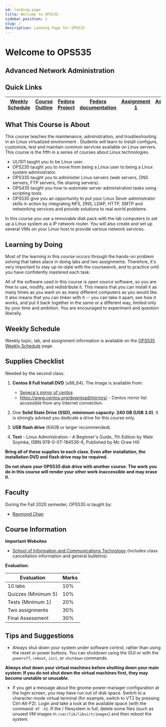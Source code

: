 ```yaml
---
id: landing-page
title: Welcome to OPS535
sidebar_position: 1
slug: /
description: Landing Page for OPS535
---
```


# Welcome to OPS535 

## Advanced Network Administration

## Quick Links

| [Weekly Schedule](./weekly-schedule.md) | [Course Outline](https://scs.senecac.on.ca/course/ops535) | [Fedora Project](http://fedoraproject.org/) | [Fedora documentation](http://docs.fedoraproject.org/) | [Assignment 1](/B-Assignments/assignment1.md) | [Assignment 2](/B-Assignments/assignment2.md) |
| --- | --- | --- | --- |--- | --- |

## What This Course is About

This course teaches the maintenance, administration, and troubleshooting in an Linux virtualized environment . Students will learn to install configure, customize, test and maintain common services available on Linux servers. This course is the fifth in a series of courses about Linux technologies.

- ULI101 taught you to be Linux user.
- OPS235 taught you to move from being a Linux user to being a Linux system administrator.
- OPS335 taught you to administer Linux servers (web servers, DNS servers, FTP servers, file sharing servers).
- OPS435 taught you how to automate server administration tasks using scripting tools
- OPS535 give you an opportunity to put your Linux Sever administrator skills in action by integrating NFS, DNS, LDAP, HTTP, SMTP and networking services and provide solutions to real world problems.

In this course you use a removable disk pack with the lab computers to set up a Linux system as a IP network router. You will also create and set up several VMs on your Linux host to provide various network services.

## Learning by Doing

Most of the learning in this course occurs through the hands-on problem solving that takes place in doing labs and two assignments. Therefore, it's very important to stay up-to-date with the coursework, and to practice until you have confidently mastered each task.

All of the software used in this course is _open source_ software, so you are free to use, modify, and redistribute it. This means that you can install it as many times as you want on as many different computers as you would like. It also means that you can tinker with it -- you can take it apart, see how it works, and put it back together in the same or a different way, limited only by your time and ambition. You are encouraged to experiment and question liberally.

## Weekly Schedule

Weekly topic, lab, and assignment information is available on the [OPS535 Weekly Schedule](./weekly-schedule.md) page.

## Supplies Checklist

Needed by the second class:

  1. **Centos 8 Full Install DVD** (x86_64). The image is available from:

      - [Seneca's mirror of centos](https://mirror.senecacollege.ca/centos/8/isos/x86_64/CentOS-8.2.2004-x86_64-dvd1.iso)
      - https://www.centos.org/download/mirrors/ - Centos mirror list accessible from any Internet connection.

  2. One **Solid State Drive (SSD), mininmum capacity: 240 GB (USB 3.0)**. It is strongly advised you dedicate a drive for this course only.
  3. **USB flash drive** (64GB or larger recommended).
  4. **Text** - Linux Administration - A Beginner's Guide, 7th Edition by Wale Soyinka, ISBN 978-0-07-184536-6, Published by Mc Graw Hill

**Bring all of these supplies to each class. Even after installation, the installation DVD and flash drive may be required.**

**Do not share your OPS535 disk drive with another course: The work you do in this course will render your other work inaccessible and may erase it.**

## Faculty

During the Fall 2020 semester, OPS535 is taught by:

- [Raymond Chan](https://matrix.senecacollege.ca/~raymond.chan)

## Course Information

**Important Websites**

- [School of Information and Communications Technology](https://ict.senecacollege.ca/students/home) (includes class cancellation information and general bulletins)

**Evaluation:**

| Evaluation | Marks |
| --- | --- |
| 10 labs | 10% |
| Quizzes (Minimum 5) | 10% |
| Tests (Minimum 1) | 20% |
| Two assignments | 30% |
| Final Assessment | 30% |

## Tips and Suggestions

- Always shut down your system under software control, rather than using the reset or power buttons. You can shutdown using the GUI or with the `poweroff`, `reboot`, `init`, or `shutdown` commands.

**Always shut down your virtual machines before shutting down your main system: If you do not shut down the virtual machines first, they may become unstable or unusable.**

- If you get a message about the gnome-power-manager configuration at the login screen, you may have run out of disk space. Switch to a character-mode virtual terminal (for example, switch to VT2 by pressing Ctrl-Alt-F2). Login and take a look at the available space (with the command: `df -h`). If the / filesystem is full, delete some files (such as unused VM images in `/var/lib/libvirt/images`) and then reboot the system.
